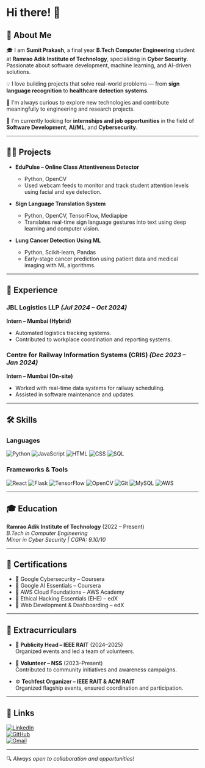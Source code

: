 # Hi there! 👋

## 🚀 About Me

🎓 I am **Sumit Prakash**, a final year **B.Tech Computer Engineering** student at **Ramrao Adik Institute of Technology**, specializing in **Cyber Security**. Passionate about software development, machine learning, and AI-driven solutions. 

💡 I love building projects that solve real-world problems — from **sign language recognition** to **healthcare detection systems**. 

🧠 I'm always curious to explore new technologies and contribute meaningfully to engineering and research projects.

📌 I'm currently looking for **internships and job opportunities** in the field of **Software Development**, **AI/ML**, and **Cybersecurity**.

---

## 🧑‍💻 Projects

- **EduPulse – Online Class Attentiveness Detector**
  - Python, OpenCV
  - Used webcam feeds to monitor and track student attention levels using facial and eye detection.

- **Sign Language Translation System**
  - Python, OpenCV, TensorFlow, Mediapipe
  - Translates real-time sign language gestures into text using deep learning and computer vision.

- **Lung Cancer Detection Using ML**
  - Python, Scikit-learn, Pandas
  - Early-stage cancer prediction using patient data and medical imaging with ML algorithms.

---

## 💼 Experience

### JBL Logistics LLP _(Jul 2024 – Oct 2024)_
**Intern – Mumbai (Hybrid)**
- Automated logistics tracking systems.
- Contributed to workplace coordination and reporting systems.

### Centre for Railway Information Systems (CRIS) _(Dec 2023 – Jan 2024)_
**Intern – Mumbai (On-site)**
- Worked with real-time data systems for railway scheduling.
- Assisted in software maintenance and updates.

---

## 🛠️ Skills

### Languages
![Python](https://img.shields.io/badge/Python-3776AB?style=for-the-badge&logo=python&logoColor=white)
![JavaScript](https://img.shields.io/badge/JavaScript-F7DF1E?style=for-the-badge&logo=javascript&logoColor=black)
![HTML](https://img.shields.io/badge/HTML-E34F26?style=for-the-badge&logo=html5&logoColor=white)
![CSS](https://img.shields.io/badge/CSS-1572B6?style=for-the-badge&logo=css3&logoColor=white)
![SQL](https://img.shields.io/badge/SQL-003B57?style=for-the-badge&logo=sqlite&logoColor=white)

### Frameworks & Tools
![React](https://img.shields.io/badge/React-20232A?style=for-the-badge&logo=react&logoColor=61DAFB)
![Flask](https://img.shields.io/badge/Flask-000000?style=for-the-badge&logo=flask&logoColor=white)
![TensorFlow](https://img.shields.io/badge/TensorFlow-FF6F00?style=for-the-badge&logo=tensorflow&logoColor=white)
![OpenCV](https://img.shields.io/badge/OpenCV-5C3EE8?style=for-the-badge&logo=opencv&logoColor=white)
![Git](https://img.shields.io/badge/Git-F05032?style=for-the-badge&logo=git&logoColor=white)
![MySQL](https://img.shields.io/badge/MySQL-4479A1?style=for-the-badge&logo=mysql&logoColor=white)
![AWS](https://img.shields.io/badge/AWS-FF9900?style=for-the-badge&logo=amazon-aws&logoColor=white)

---

## 🎓 Education

**Ramrao Adik Institute of Technology** (2022 – Present)  
*B.Tech in Computer Engineering*  
_Minor in Cyber Security | CGPA: 9.10/10_

---

## 📜 Certifications

- 🏅 Google Cybersecurity – Coursera  
- 🏅 Google AI Essentials – Coursera  
- 🏅 AWS Cloud Foundations – AWS Academy  
- 🏅 Ethical Hacking Essentials (EHE) – edX  
- 🏅 Web Development & Dashboarding – edX  

---

## 📌 Extracurriculars

- 🧠 **Publicity Head – IEEE RAIT** (2024–2025)  
  Organized events and led a team of volunteers.
  
- 🤝 **Volunteer – NSS** (2023–Present)  
  Contributed to community initiatives and awareness campaigns.

- ⚙️ **Techfest Organizer – IEEE RAIT & ACM RAIT**  
  Organized flagship events, ensured coordination and participation.

---

## 🔗 Links

[![LinkedIn](https://img.shields.io/badge/LinkedIn-0A66C2?style=for-the-badge&logo=linkedin&logoColor=white)](https://www.linkedin.com/in/sumitprakash61)  
[![GitHub](https://img.shields.io/badge/GitHub-000000?style=for-the-badge&logo=github&logoColor=white)](https://github.com/sumitprakash61)  
[![Gmail](https://img.shields.io/badge/Gmail-D14836?style=for-the-badge&logo=gmail&logoColor=white)](mailto:sumitprakash61@gmail.com)  

---

🔍 _Always open to collaboration and opportunities!_

